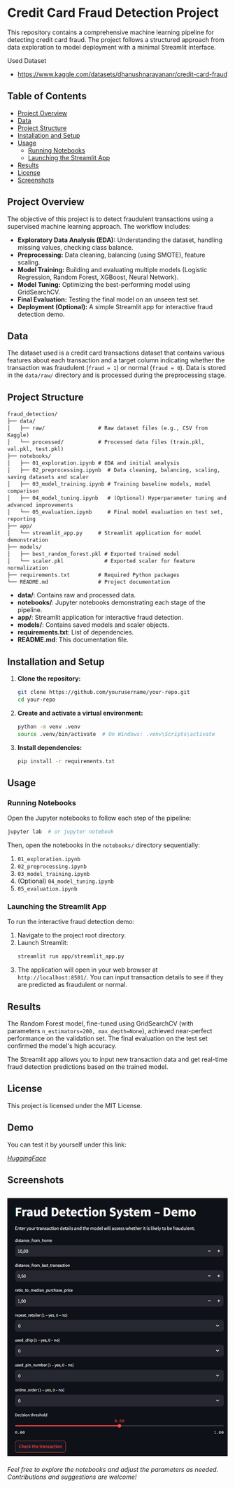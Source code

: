 # Credit Card Fraud Detection Project

This repository contains a comprehensive machine learning pipeline for detecting credit card fraud. The project follows a structured approach from data exploration to model deployment with a minimal Streamlit interface.

Used Dataset
- https://www.kaggle.com/datasets/dhanushnarayananr/credit-card-fraud
## Table of Contents
- [Project Overview](#project-overview)
- [Data](#data)
- [Project Structure](#project-structure)
- [Installation and Setup](#installation-and-setup)
- [Usage](#usage)
  - [Running Notebooks](#running-notebooks)
  - [Launching the Streamlit App](#launching-the-streamlit-app)
- [Results](#results)
- [License](#license)
- [Screenshots](#screenshots)

## Project Overview
The objective of this project is to detect fraudulent transactions using a supervised machine learning approach. The workflow includes:
- **Exploratory Data Analysis (EDA):** Understanding the dataset, handling missing values, checking class balance.
- **Preprocessing:** Data cleaning, balancing (using SMOTE), feature scaling.
- **Model Training:** Building and evaluating multiple models (Logistic Regression, Random Forest, XGBoost, Neural Network).
- **Model Tuning:** Optimizing the best-performing model using GridSearchCV.
- **Final Evaluation:** Testing the final model on an unseen test set.
- **Deployment (Optional):** A simple Streamlit app for interactive fraud detection demo.

## Data
The dataset used is a credit card transactions dataset that contains various features about each transaction and a target column indicating whether the transaction was fraudulent (`fraud = 1`) or normal (`fraud = 0`). Data is stored in the `data/raw/` directory and is processed during the preprocessing stage.

## Project Structure
```plaintext
fraud_detection/
├── data/
│   ├── raw/                 # Raw dataset files (e.g., CSV from Kaggle)
│   └── processed/           # Processed data files (train.pkl, val.pkl, test.pkl)
├── notebooks/               
│   ├── 01_exploration.ipynb # EDA and initial analysis
│   ├── 02_preprocessing.ipynb  # Data cleaning, balancing, scaling, saving datasets and scaler
│   ├── 03_model_training.ipynb # Training baseline models, model comparison
│   ├── 04_model_tuning.ipynb   # (Optional) Hyperparameter tuning and advanced improvements
│   └── 05_evaluation.ipynb     # Final model evaluation on test set, reporting    
├── app/
│   └── streamlit_app.py     # Streamlit application for model demonstration
├── models/
│   ├── best_random_forest.pkl # Exported trained model
│   └── scaler.pkl             # Exported scaler for feature normalization
├── requirements.txt         # Required Python packages
└── README.md                # Project documentation
```

- **data/**: Contains raw and processed data.
- **notebooks/**: Jupyter notebooks demonstrating each stage of the pipeline.
- **app/**: Streamlit application for interactive fraud detection.
- **models/**: Contains saved models and scaler objects.
- **requirements.txt**: List of dependencies.
- **README.md**: This documentation file.

## Installation and Setup
1. **Clone the repository:**
   ```bash
   git clone https://github.com/yourusername/your-repo.git
   cd your-repo
   ```

2. **Create and activate a virtual environment:**
   ```bash
   python -m venv .venv
   source .venv/bin/activate  # On Windows: .venv\Scripts\activate
   ```

3. **Install dependencies:**
   ```bash
   pip install -r requirements.txt
   ```

## Usage

### Running Notebooks
Open the Jupyter notebooks to follow each step of the pipeline:
```bash
jupyter lab  # or jupyter notebook
```
Then, open the notebooks in the `notebooks/` directory sequentially:
1. `01_exploration.ipynb`
2. `02_preprocessing.ipynb`
3. `03_model_training.ipynb`
4. (Optional) `04_model_tuning.ipynb`
5. `05_evaluation.ipynb`

### Launching the Streamlit App
To run the interactive fraud detection demo:
1. Navigate to the project root directory.
2. Launch Streamlit:
   ```bash
   streamlit run app/streamlit_app.py
   ```
3. The application will open in your web browser at `http://localhost:8501/`. You can input transaction details to see if they are predicted as fraudulent or normal.

## Results
The Random Forest model, fine-tuned using GridSearchCV (with parameters `n_estimators=200, max_depth=None`), achieved near-perfect performance on the validation set. The final evaluation on the test set confirmed the model's high accuracy. 

The Streamlit app allows you to input new transaction data and get real-time fraud detection predictions based on the trained model.

## License
This project is licensed under the MIT License.

## Demo
You can test it by yourself under this link:

*[HuggingFace](https://huggingface.co/spaces/kamil713/fraud_detection)*

## Screenshots
![screenshot.png](png/screenshot.png)
---

*Feel free to explore the notebooks and adjust the parameters as needed. Contributions and suggestions are welcome!*
